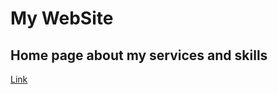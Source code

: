 # My WebSite
## Home page about my services and skills
<a href="https://www.buildingfuturenow.com">Link</a>
